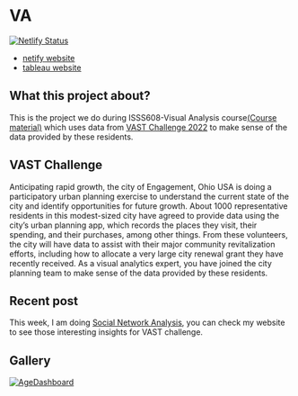# VA
[![Netlify Status](https://api.netlify.com/api/v1/badges/830a9b84-6ca3-42c8-a268-23517552656c/deploy-status)](https://app.netlify.com/sites/huanganni/deploys)

- [netify website](https://master--huanganni.netlify.app/)
- [tableau website](https://public.tableau.com/app/profile/huang.anni/viz/In-class-exc2/Dashboard1?publish=yes)

## What this project about?
This is the project we do during ISSS608-Visual Analysis course[(Course material)](https://isss608-ay2021-22april.netlify.app/) which uses data from [VAST Challenge 2022](https://vast-challenge.github.io/2022/) to  make sense of the data provided by these residents. 

## VAST Challenge
Anticipating rapid growth, the city of Engagement, Ohio USA is doing a participatory urban planning exercise to understand the current state of the city and identify opportunities for future growth. About 1000 representative residents in this modest-sized city have agreed to provide data using the city’s urban planning app, which records the places they visit, their spending, and their purchases, among other things. From these volunteers, the city will have data to assist with their major community revitalization efforts, including how to allocate a very large city renewal grant they have recently received. As a visual analytics expert, you have joined the city planning team to make sense of the data provided by these residents.

## Recent post

This week, I am doing [Social Network Analysis](https://huanganni.netlify.app/th_ex/th_ex6.html), you can check my website to see those interesting insights for VAST challenge.

## Gallery

<div class='tableauPlaceholder' id='viz1654322011762' style='position: relative'><noscript><a href='#'><img alt='AgeDashboard ' src='https:&#47;&#47;public.tableau.com&#47;static&#47;images&#47;Ag&#47;AgepyramidindifferentregionsofSingapore&#47;AgeDashboard&#47;1_rss.png' style='border: none' /></a></noscript><object class='tableauViz'  style='display:none;'><param name='host_url' value='https%3A%2F%2Fpublic.tableau.com%2F' />
  
<div class='tableauPlaceholder' id='viz1654460609100' style='position: relative'><noscript><a href='#'><img alt='AirPlane Trend Analysis ' src='https:&#47;&#47;public.tableau.com&#47;static&#47;images&#47;Ai&#47;AirPlaneTrendAnalysis&#47;AirPlaneTrendAnalysis&#47;1_rss.png' style='border: none' />

![image](https://user-images.githubusercontent.com/44923423/194480355-a4e13de8-a388-452b-8b99-8e82d4bb4fa6.png)


  
## Reference books
  
Healy, Kieran (2019) Data Visualization: A practical introduction [(online version)](https://socviz.co/)
